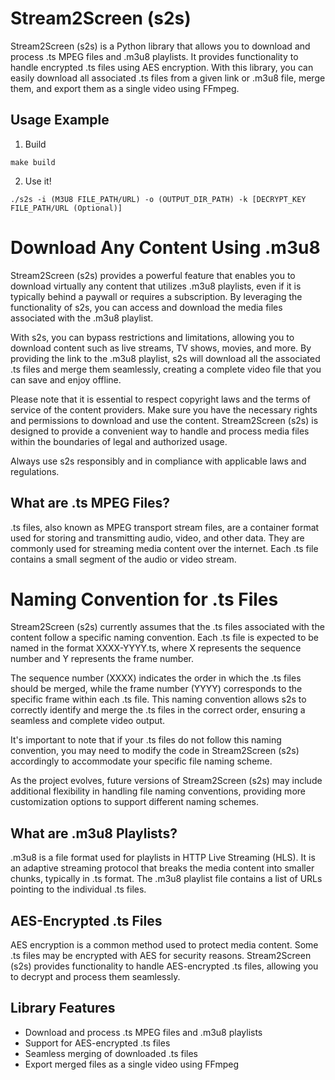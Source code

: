 # Stream2Screen (s2s)
Stream2Screen (s2s) is a Python library that allows you to download and process .ts MPEG files and .m3u8 playlists. It provides functionality to handle encrypted .ts files using AES encryption. With this library, you can easily download all associated .ts files from a given link or .m3u8 file, merge them, and export them as a single video using FFmpeg.

## Usage Example
1) Build
```
make build
```
2) Use it!
```
./s2s -i (M3U8 FILE_PATH/URL) -o (OUTPUT_DIR_PATH) -k [DECRYPT_KEY FILE_PATH/URL (Optional)] 
```

# Download Any Content Using .m3u8
Stream2Screen (s2s) provides a powerful feature that enables you to download virtually any content that utilizes .m3u8 playlists, even if it is typically behind a paywall or requires a subscription. By leveraging the functionality of s2s, you can access and download the media files associated with the .m3u8 playlist.

With s2s, you can bypass restrictions and limitations, allowing you to download content such as live streams, TV shows, movies, and more. By providing the link to the .m3u8 playlist, s2s will download all the associated .ts files and merge them seamlessly, creating a complete video file that you can save and enjoy offline.

Please note that it is essential to respect copyright laws and the terms of service of the content providers. Make sure you have the necessary rights and permissions to download and use the content. Stream2Screen (s2s) is designed to provide a convenient way to handle and process media files within the boundaries of legal and authorized usage.

Always use s2s responsibly and in compliance with applicable laws and regulations.

## What are .ts MPEG Files?

.ts files, also known as MPEG transport stream files, are a container format used for storing and transmitting audio, video, and other data. They are commonly used for streaming media content over the internet. Each .ts file contains a small segment of the audio or video stream.

# Naming Convention for .ts Files
Stream2Screen (s2s) currently assumes that the .ts files associated with the content follow a specific naming convention. Each .ts file is expected to be named in the format XXXX-YYYY.ts, where X represents the sequence number and Y represents the frame number.

The sequence number (XXXX) indicates the order in which the .ts files should be merged, while the frame number (YYYY) corresponds to the specific frame within each .ts file. This naming convention allows s2s to correctly identify and merge the .ts files in the correct order, ensuring a seamless and complete video output.

It's important to note that if your .ts files do not follow this naming convention, you may need to modify the code in Stream2Screen (s2s) accordingly to accommodate your specific file naming scheme.

As the project evolves, future versions of Stream2Screen (s2s) may include additional flexibility in handling file naming conventions, providing more customization options to support different naming schemes.

## What are .m3u8 Playlists?

.m3u8 is a file format used for playlists in HTTP Live Streaming (HLS). It is an adaptive streaming protocol that breaks the media content into smaller chunks, typically in .ts format. The .m3u8 playlist file contains a list of URLs pointing to the individual .ts files.

## AES-Encrypted .ts Files

AES encryption is a common method used to protect media content. Some .ts files may be encrypted with AES for security reasons. Stream2Screen (s2s) provides functionality to handle AES-encrypted .ts files, allowing you to decrypt and process them seamlessly.

## Library Features

- Download and process .ts MPEG files and .m3u8 playlists
- Support for AES-encrypted .ts files
- Seamless merging of downloaded .ts files
- Export merged files as a single video using FFmpeg
